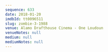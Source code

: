 ```yaml
---
sequence: 633
date: 2018-01-20
imdbId: tt0096511
slug: zombie-3-1988
venue: Alamo Drafthouse Cinema - One Loudoun
venueNotes: null
medium: null
mediumNotes: null
---
```

